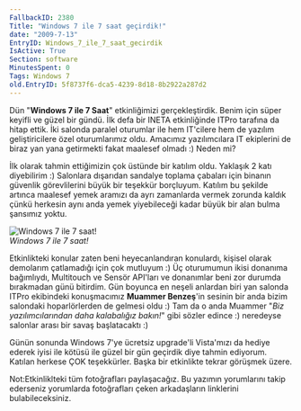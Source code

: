 ```yaml
---
FallbackID: 2380
Title: "Windows 7 ile 7 saat geçirdik!"
date: "2009-7-13"
EntryID: Windows_7_ile_7_saat_gecirdik
IsActive: True
Section: software
MinutesSpent: 0
Tags: Windows 7
old.EntryID: 5f8737f6-dca5-4239-8d18-8b2922a287d2
---
```

Dün "**Windows 7 ile 7 Saat**" etkinliğimizi gerçekleştirdik. Benim için
süper keyifli ve güzel bir gündü. İlk defa bir INETA etkinliğinde ITPro
tarafına da hitap ettik. İki salonda paralel oturumlar ile hem IT'cilere
hem de yazılım geliştiricilere özel oturumlarımız oldu. Amacımız
yazılımcılara IT ekiplerini de biraz yan yana getirmekti fakat maalesef
olmadı :) Neden mi?

İlk olarak tahmin ettiğimizin çok üstünde bir katılım oldu. Yaklaşık 2
katı diyebilirim :) Salonlara dışarıdan sandalye toplama çabaları için
binanın güvenlik görevlilerini büyük bir teşekkür borçluyum. Katılım bu
şekilde artınca maalesef yemek aramızı da ayrı zamanlarda vermek zorunda
kaldık çünkü herkesin aynı anda yemek yiyebileceği kadar büyük bir alan
bulma şansımız yoktu.

![Windows 7 ile 7
saat!](media/Windows_7_ile_7_saat_gecirdik/12072009_1.jpg)\
*Windows 7 ile 7 saat!*

Etkinlikteki konular zaten beni heyecanlandıran konulardı, kişisel
olarak demolarım çatlamadığı için çok mutluyum :) Üç oturumumun ikisi
donanıma bağımlıydı, Multitouch ve Sensör API'ları ve donanımlar beni
zor durumda bırakmadan günü bitirdim. Gün boyunca en neşeli anlardan
biri yan salonda ITPro ekibindeki konuşmacımız **Muammer Benzeş**'in
sesinin bir anda bizim salondaki hoparlörlerden de gelmesi oldu :) Tam
da o anda Muammer "*Biz yazılımcılarından daha kalabalığız bakın!*" gibi
sözler edince :) neredeyse salonlar arası bir savaş başlatacaktı :)

Günün sonunda Windows 7'ye ücretsiz upgrade'li Vista'mızı da hediye
ederek iyisi ile kötüsü ile güzel bir gün geçirdik diye tahmin ediyorum.
Katılan herkese ÇOK teşekkürler. Başka bir etkinlikte tekrar görüşmek
üzere.

Not:Etkinliklteki tüm fotoğrafları paylaşacağız. Bu yazımın yorumlarını
takip ederseniz yorumlarda fotoğrafları çeken arkadaşların linklerini
bulabileceksiniz.


